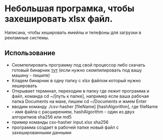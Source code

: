 # Небольшая програмка, чтобы захешировать xlsx файл.
Написана, чтобы хешировать емейлы и телефоны для загрузки в рекламные системы.

## Использование
- Скомпелировать программу под свой процессор либо скачать готовый бинарник [тут](https://drive.google.com/drive/folders/14-jJgiSOKNRpDtOHf01yeT5UWizKEGLh?usp=share_link) (если нужно скомпилировать под вашу машину - пишите)
- Кладем бинарник в одну папку с xlsx файлом который нужно хешировать
- Открывает терминал, переходим в папку где лежит программа и файл, команда cd ~/[путь к папке], например если ваша рабочая папка Documents на маке, пишем cd ~/Documents и жмем Enter
- вводим команду ./csv-hasher [fileName] [hashAlgorithm], где fileName - имя файла с расширением, hashAlgorithm - один из двух алгоритмов sha256 или md5
- пример команды csv-hasher input.xlsx sha256
- программа создает в рабочей папке новый файл с захешированными данными
